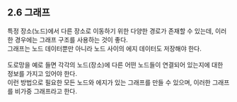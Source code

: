 ## 2.6 그래프

특정 장소(노드)에서 다른 장소로 이동하기 위한 다양한 경로가 존재할 수 있는데, 이러한 경우에는 그래프 구조를 사용하는 것이 좋다.
<br>
그래프는 노드 데이터뿐만 아니라 노드 사이의 에지 데이터도 저장해야 한다.
<br>
<br>
도로망을 예로 들면 각각의 노드(장소)에 다른 어떤 노드들이 연결되어 있는지에 대한 정보를 가지고 있어야 한다.
<br>
이런 방법으로 필요한 모든 노드와 에지가 있는 그래프를 만들 수 있으며, 이러한 그래프를 비가중 그래프라고 한다.
<br>
<br>
